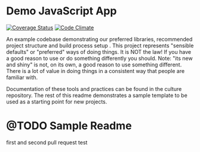 # Demo JavaScript App

[![Coverage Status](https://coveralls.io/repos/github/holidayextras/example-js-project/badge.svg?branch=master)](https://coveralls.io/github/holidayextras/example-js-project?branch=master)
[![Code Climate](https://codeclimate.com/github/holidayextras/example-js-project/badges/gpa.svg)](https://codeclimate.com/github/holidayextras/example-js-project)

An example codebase demonstrating our preferred libraries, recommended project structure and build process setup . This project represents "sensible defaults" or "preferred" ways of doing things. It is NOT the law! If you have a good reason to use or do something differently you should. Note: "its new and shiny" is not, on its own, a good reason to use something different. There is a lot of value in doing things in a consistent way that people are familiar with.

Documentation of these tools and practices can be found in the culture repository. The rest of this readme demonstrates a sample template to be used as a starting point for new projects.

# @TODO Sample Readme
first and second pull request test
